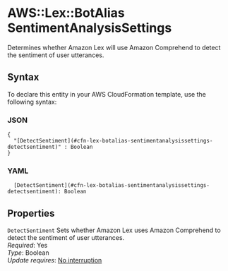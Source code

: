 # AWS::Lex::BotAlias SentimentAnalysisSettings<a name="aws-properties-lex-botalias-sentimentanalysissettings"></a>

Determines whether Amazon Lex will use Amazon Comprehend to detect the sentiment of user utterances\.

## Syntax<a name="aws-properties-lex-botalias-sentimentanalysissettings-syntax"></a>

To declare this entity in your AWS CloudFormation template, use the following syntax:

### JSON<a name="aws-properties-lex-botalias-sentimentanalysissettings-syntax.json"></a>

```
{
  "[DetectSentiment](#cfn-lex-botalias-sentimentanalysissettings-detectsentiment)" : Boolean
}
```

### YAML<a name="aws-properties-lex-botalias-sentimentanalysissettings-syntax.yaml"></a>

```
  [DetectSentiment](#cfn-lex-botalias-sentimentanalysissettings-detectsentiment): Boolean
```

## Properties<a name="aws-properties-lex-botalias-sentimentanalysissettings-properties"></a>

`DetectSentiment`  <a name="cfn-lex-botalias-sentimentanalysissettings-detectsentiment"></a>
Sets whether Amazon Lex uses Amazon Comprehend to detect the sentiment of user utterances\.  
*Required*: Yes  
*Type*: Boolean  
*Update requires*: [No interruption](https://docs.aws.amazon.com/AWSCloudFormation/latest/UserGuide/using-cfn-updating-stacks-update-behaviors.html#update-no-interrupt)